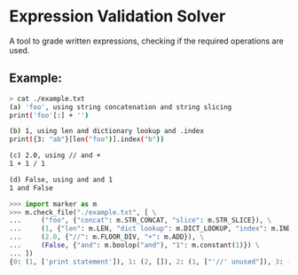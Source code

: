 # Expression Validation Solver

A tool to grade written expressions, checking if the required operations are used.

## Example:

```sh
> cat ./example.txt
(a) 'foo', using string concatenation and string slicing 
print('foo'[:] + '')

(b) 1, using len and dictionary lookup and .index
print({3: "ab"}[len("foo")].index("b"))

(c) 2.0, using // and +
1 + 1 / 1

(d) False, using and and 1
1 and False
```

```py
>>> import marker as m
>>> m.check_file("./example.txt", [ \
...     ("foo", {"concat": m.STR_CONCAT, "slice": m.STR_SLICE}), \
...     (1, {"len": m.LEN, "dict lookup": m.DICT_LOOKUP, "index": m.INDEX}), \
...     (2.0, {"//": m.FLOOR_DIV, "+": m.ADD}), \
...     (False, {"and": m.boolop("and"), "1": m.constant(1)}) \
... ])
{0: (1, ['print statement']), 1: (2, []), 2: (1, ["'//' unused"]), 3: (2, [])}
```